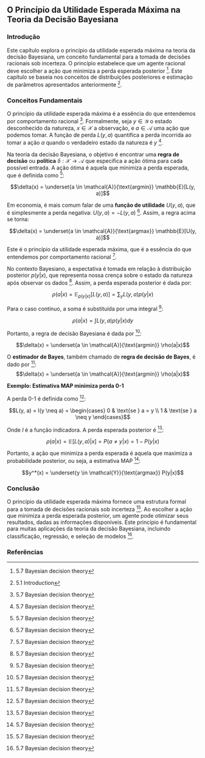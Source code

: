 ## O Princípio da Utilidade Esperada Máxima na Teoria da Decisão Bayesiana

### Introdução
Este capítulo explora o princípio da utilidade esperada máxima na teoria da decisão Bayesiana, um conceito fundamental para a tomada de decisões racionais sob incerteza. O princípio estabelece que um agente racional deve escolher a ação que minimiza a perda esperada posterior [^29]. Este capítulo se baseia nos conceitos de distribuições posteriores e estimação de parâmetros apresentados anteriormente [^1].

### Conceitos Fundamentais

O princípio da utilidade esperada máxima é a essência do que entendemos por comportamento racional [^29]. Formalmente, seja $y \in \mathcal{Y}$ o estado desconhecido da natureza, $x \in \mathcal{X}$ a observação, e $a \in \mathcal{A}$ uma ação que podemos tomar. A função de perda $L(y, a)$ quantifica a perda incorrida ao tomar a ação $a$ quando o verdadeiro estado da natureza é $y$ [^28].

Na teoria da decisão Bayesiana, o objetivo é encontrar uma **regra de decisão** ou **política** $\delta: \mathcal{X} \rightarrow \mathcal{A}$ que especifica a ação ótima para cada possível entrada. A ação ótima é aquela que minimiza a perda esperada, que é definida como [^29]:

$$\delta(x) = \underset{a \in \mathcal{A}}{\text{argmin}} \mathbb{E}[L(y, a)]$$

Em economia, é mais comum falar de uma **função de utilidade** $U(y, a)$, que é simplesmente a perda negativa: $U(y, a) = -L(y, a)$ [^29]. Assim, a regra acima se torna:

$$\delta(x) = \underset{a \in \mathcal{A}}{\text{argmax}} \mathbb{E}[U(y, a)]$$

Este é o princípio da utilidade esperada máxima, que é a essência do que entendemos por comportamento racional [^29].

No contexto Bayesiano, a expectativa é tomada em relação à distribuição posterior $p(y|x)$, que representa nossa crença sobre o estado da natureza após observar os dados [^29]. Assim, a perda esperada posterior é dada por:

$$\rho(a|x) = \mathbb{E}_{p(y|x)}[L(y, a)] = \sum_{y} L(y, a)p(y|x)$$

Para o caso contínuo, a soma é substituída por uma integral [^29]:

$$\rho(a|x) = \int L(y, a)p(y|x) dy$$

Portanto, a regra de decisão Bayesiana é dada por [^29]:

$$\delta(x) = \underset{a \in \mathcal{A}}{\text{argmin}} \rho(a|x)$$

O **estimador de Bayes**, também chamado de **regra de decisão de Bayes**, é dado por [^29]:
$$\delta(x) = \underset{a \in \mathcal{A}}{\text{argmin}} \rho(a|x)$$

**Exemplo: Estimativa MAP minimiza perda 0-1**

A perda 0-1 é definida como [^29]:

$$L(y, a) = I(y \neq a) = \begin{cases} 0 & \text{se } a = y \\ 1 & \text{se } a \neq y \end{cases}$$

Onde $I$ é a função indicadora. A perda esperada posterior é [^30]:

$$\rho(a|x) = \mathbb{E}[L(y, a)|x] = P(a \neq y|x) = 1 - P(y|x)$$

Portanto, a ação que minimiza a perda esperada é aquela que maximiza a probabilidade posterior, ou seja, a estimativa MAP [^30]:

$$y^*(x) = \underset{y \in \mathcal{Y}}{\text{argmax}} P(y|x)$$

### Conclusão

O princípio da utilidade esperada máxima fornece uma estrutura formal para a tomada de decisões racionais sob incerteza [^29]. Ao escolher a ação que minimiza a perda esperada posterior, um agente pode otimizar seus resultados, dadas as informações disponíveis. Este princípio é fundamental para muitas aplicações da teoria da decisão Bayesiana, incluindo classificação, regressão, e seleção de modelos [^28].

### Referências
[^1]: 5.1 Introduction
[^28]: 5.7 Bayesian decision theory
[^29]: 5.7 Bayesian decision theory
[^30]: 5.7 Bayesian decision theory
<!-- END -->